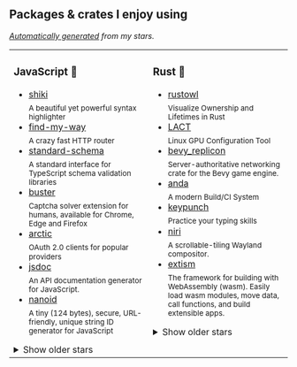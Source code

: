 ## Packages & crates I enjoy using

*[Automatically generated](https://github.com/Siilwyn/Siilwyn) from my stars.*

<table width="100%">
<tr>
<td valign="top" width="50%">

### JavaScript :turtle:

* [shiki](https://github.com/shikijs/shiki) <br/> <sub>A beautiful yet powerful syntax highlighter</sub>
* [find-my-way](https://github.com/delvedor/find-my-way) <br/> <sub>A crazy fast HTTP router</sub>
* [standard-schema](https://github.com/standard-schema/standard-schema) <br/> <sub>A standard interface for TypeScript schema validation libraries</sub>
* [buster](https://github.com/dessant/buster) <br/> <sub>Captcha solver extension for humans, available for Chrome, Edge and Firefox</sub>
* [arctic](https://github.com/pilcrowonpaper/arctic) <br/> <sub>OAuth 2.0 clients for popular providers</sub>
* [jsdoc](https://github.com/jsdoc/jsdoc) <br/> <sub>An API documentation generator for JavaScript.</sub>
* [nanoid](https://github.com/ai/nanoid) <br/> <sub>A tiny (124 bytes), secure, URL-friendly, unique string ID generator for JavaScript</sub>

<details>
<summary>Show older stars</summary>

* [openapi-typescript](https://github.com/openapi-ts/openapi-typescript) <br/> <sub>Generate TypeScript types from OpenAPI 3 specs</sub>
* [unified](https://github.com/unifiedjs/unified) <br/> <sub>☔️ interface for parsing, inspecting, transforming, and serializing content through syntax trees</sub>
* [kysely](https://github.com/kysely-org/kysely) <br/> <sub>A type-safe typescript SQL query builder</sub>
* [pagefind-search](https://github.com/zachleat/pagefind-search) <br/> <sub>A web component to search with Pagefind.</sub>
* [is-land](https://github.com/11ty/is-land) <br/> <sub>A new performance-focused way to add interactive client-side components to your web site.</sub>
* [itty-router](https://github.com/kwhitley/itty-router) <br/> <sub>A little router.</sub>
* [publint](https://github.com/publint/publint) <br/> <sub>Lint packaging errors</sub>
* [shikiji](https://github.com/antfu/shikiji) <br/> <sub>A syntax highlighter based on TextMate grammars. ESM rewrite of shiki, with more features and capabilities.</sub>
* [devlop](https://github.com/wooorm/devlop) <br/> <sub>do things in development and nothing otherwise</sub>
* [terrazzo](https://github.com/terrazzoapp/terrazzo) <br/> <sub>Use DTCG tokens JSON to generate code for web, mobile, native apps, and more</sub>
* [gqlmin](https://github.com/drwpow/gqlmin) <br/> <sub>< 1 kB GraphQL query minifier</sub>
* [headless-qr](https://github.com/Rich-Harris/headless-qr) <br/> <sub>A simple, modern QR code library</sub>
* [speedscope](https://github.com/jlfwong/speedscope) <br/> <sub>🔬 A fast, interactive web-based viewer for performance profiles.</sub>
* [nano-staged](https://github.com/usmanyunusov/nano-staged) <br/> <sub>Tiny tool to run commands for modified, staged, and committed files in a GIT repository.</sub>
* [ufo](https://github.com/unjs/ufo) <br/> <sub>🔗 URL utils for humans</sub>
* [my-way](https://github.com/amio/my-way) <br/> <sub>Robust path matcher in 738 bytes.</sub>
* [defu](https://github.com/unjs/defu) <br/> <sub>🌊 Assign default properties recursively</sub>
* [ts-pattern](https://github.com/gvergnaud/ts-pattern) <br/> <sub>🎨 The exhaustive Pattern Matching library for TypeScript, with smart type inference.</sub>
* [knip](https://github.com/webpro-nl/knip) <br/> <sub>✂️  Find unused files, dependencies and exports in your JavaScript and TypeScript projects. Knip it before you ship it!</sub>
* [rosetta](https://github.com/lukeed/rosetta) <br/> <sub>A general purpose internationalization library in 292 bytes</sub>
* [classcat](https://github.com/jorgebucaran/classcat) <br/> <sub>Build a class attribute string quickly</sub>
* [json-feed-types](https://github.com/juice49/json-feed-types) <br/> <sub>TypeScript types for JSON Feed.</sub>
* [tsm](https://github.com/lukeed/tsm) <br/> <sub>TypeScript Module Loader</sub>
* [tailwindcss-aria-attributes](https://github.com/thoughtbot/tailwindcss-aria-attributes) <br/> <sub>TailwindCSS variants for aria-* attributes</sub>
* [ava](https://github.com/avajs/ava) <br/> <sub>Node.js test runner that lets you develop with confidence 🚀</sub>
* [uvu](https://github.com/lukeed/uvu) <br/> <sub>uvu is an extremely fast and lightweight test runner for Node.js and the browser</sub>
* [fluent](https://github.com/projectfluent/fluent) <br/> <sub>Fluent — planning, spec and documentation</sub>
* [ms](https://github.com/vercel/ms) <br/> <sub>Tiny millisecond conversion utility</sub>
* [fontsource](https://github.com/fontsource/fontsource) <br/> <sub>Self-host Open Source fonts in neatly bundled NPM packages.</sub>
* [tinyhttp](https://github.com/tinyhttp/tinyhttp) <br/> <sub>🦄 0-legacy, tiny & fast web framework as a replacement of Express</sub>
* [common-tags](https://github.com/zspecza/common-tags) <br/> <sub>🔖 Useful template literal tags for dealing with strings in ES2015+</sub>
* [escape-goat](https://github.com/sindresorhus/escape-goat) <br/> <sub>&🐐; Escape a string for use in HTML or the inverse</sub>
* [superstruct](https://github.com/ianstormtaylor/superstruct) <br/> <sub>A simple and composable way to validate data in JavaScript (and TypeScript).</sub>
* [env-paths](https://github.com/sindresorhus/env-paths) <br/> <sub>Get paths for storing things like data, config, cache, etc</sub>
* [light-date](https://github.com/xxczaki/light-date) <br/> <sub>⏰ Blazing fast & lightweight (157 bytes) date formatting for Node.js and the browser.</sub>
* [sirv](https://github.com/lukeed/sirv) <br/> <sub>An optimized middleware & CLI application for serving static files~!</sub>
* [rollup](https://github.com/rollup/rollup) <br/> <sub>Next-generation ES module bundler</sub>
* [yargs](https://github.com/yargs/yargs) <br/> <sub> yargs the modern, pirate-themed successor to optimist.</sub>
* [case-it](https://github.com/firede/case-it) <br/> <sub>{🐫camel,🔆constant,💠dot,🍢kebab,👍pascal,🐍snake,👾space} case it.</sub>
* [querystringify](https://github.com/unshiftio/querystringify) <br/> <sub>Querystringify - Small, simple but powerful query string parser.</sub>
* [tailwindcss](https://github.com/tailwindlabs/tailwindcss) <br/> <sub>A utility-first CSS framework for rapid UI development.</sub>
* [micro](https://github.com/vercel/micro) <br/> <sub>Asynchronous HTTP microservices</sub>
* [dotenv-safe](https://github.com/rolodato/dotenv-safe) <br/> <sub>Load environment variables from .env and ensure they are all present</sub>
* [sanctuary](https://github.com/sanctuary-js/sanctuary) <br/> <sub>:see_no_evil: Refuge from unsafe JavaScript</sub>

</details>



</td>
<td valign="top" width="50%">

### Rust :crab:

* [rustowl](https://github.com/cordx56/rustowl) <br/> <sub>Visualize Ownership and Lifetimes in Rust</sub>
* [LACT](https://github.com/ilya-zlobintsev/LACT) <br/> <sub>Linux GPU Configuration Tool</sub>
* [bevy_replicon](https://github.com/projectharmonia/bevy_replicon) <br/> <sub>Server-authoritative networking crate for the Bevy game engine.</sub>
* [anda](https://github.com/FyraLabs/anda) <br/> <sub>A modern Build/CI System</sub>
* [keypunch](https://github.com/bragefuglseth/keypunch) <br/> <sub>Practice your typing skills</sub>
* [niri](https://github.com/YaLTeR/niri) <br/> <sub>A scrollable-tiling Wayland compositor.</sub>
* [extism](https://github.com/extism/extism) <br/> <sub>The framework for building with WebAssembly (wasm). Easily load wasm modules, move data, call functions, and build extensible apps.</sub>

<details>
<summary>Show older stars</summary>

* [mise](https://github.com/jdx/mise) <br/> <sub>dev tools, env vars, task runner</sub>
* [chamsae](https://github.com/pbzweihander/chamsae) <br/> <sub>A lightweight ActivityPub microblogging service for only a single user</sub>
* [just](https://github.com/casey/just) <br/> <sub>🤖 Just a command runner</sub>
* [dirs-rs](https://github.com/dirs-dev/dirs-rs) <br/> <sub>moved to https://codeberg.org/dirs/dirs-rs</sub>
* [serde](https://github.com/serde-rs/serde) <br/> <sub>Serialization framework for Rust</sub>
* [ureq](https://github.com/algesten/ureq) <br/> <sub>A simple, safe HTTP client</sub>

</details>



</td>
</tr>
</table>
